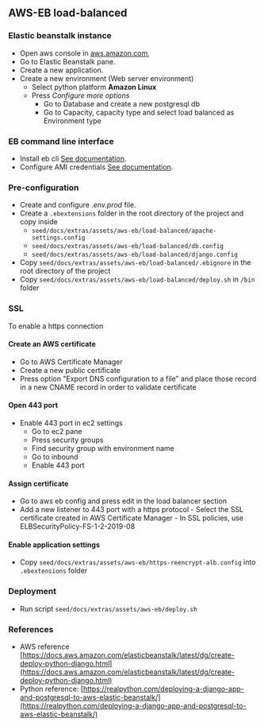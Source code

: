 ## AWS-EB load-balanced

### Elastic beanstalk instance

-   Open aws console in [aws.amazon.com](https://aws.amazon.com),
-   Go to Elastic Beanstalk pane.
-   Create a new application.
-   Create a new environment (Web server environment)
    -   Select python platform **Amazon Linux**
    -   Press *Configure more options* 
        -   Go to Database and create a new postgresql db
        -   Go to Capacity, capacity type and select load balanced as Environment type
        
### EB command line interface

-   Install eb cli [See documentation](https://docs.aws.amazon.com/es_es/elasticbeanstalk/latest/dg/eb-cli3-install.html).
-   Configure AMI credentials [See documentation](https://docs.aws.amazon.com/es_es/general/latest/gr/managing-aws-access-keys.html).

### Pre-configuration

-   Create and configure *.env.prod* file.
-   Create a `.ebextensions` folder in the root directory of the project and copy inside
    -   `seed/docs/extras/assets/aws-eb/load-balanced/apache-settings.config`
    -   `seed/docs/extras/assets/aws-eb/load-balanced/db.config`
    -   `seed/docs/extras/assets/aws-eb/load-balanced/django.config`
-   Copy `seed/docs/extras/assets/aws-eb/load-balanced/.ebignore` in the root directory of the project
-   Copy `seed/docs/extras/assets/aws-eb/load-balanced/deploy.sh` in `/bin` folder

### SSL

To enable a https connection

#### Create an AWS certificate

-   Go to AWS Certificate Manager
-   Create a new public certificate
-   Press option "Export DNS configuration to a file" and place those record in a new CNAME record in order to validate certificate

#### Open 443 port 

-   Enable 443 port in ec2 settings
    -   Go to ec2 pane 
    -   Press security groups
    -   Find security group with environment name
    -   Go to inbound
    -   Enable 443 port

#### Assign certificate

-    Go to aws eb config and press edit in the load balancer section
-    Add a new listener to 443 port with a https protocol 
    -   Select the SSL certificate created in AWS Certificate Manager
    -   In SSL policies, use ELBSecurityPolicy-FS-1-2-2019-08

#### Enable application settings

-    Copy `seed/docs/extras/assets/aws-eb/https-reencrypt-alb.config` into `.ebextensions` folder

### Deployment

-   Run script `seed/docs/extras/assets/aws-eb/deploy.sh`

### References
-   AWS reference [https://docs.aws.amazon.com/elasticbeanstalk/latest/dg/create-deploy-python-django.html](https://docs.aws.amazon.com/elasticbeanstalk/latest/dg/create-deploy-python-django.html)
-   Python reference: [https://realpython.com/deploying-a-django-app-and-postgresql-to-aws-elastic-beanstalk/](https://realpython.com/deploying-a-django-app-and-postgresql-to-aws-elastic-beanstalk/)